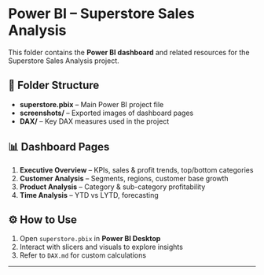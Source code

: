 # Power BI – Superstore Sales Analysis

This folder contains the **Power BI dashboard** and related resources for the Superstore Sales Analysis project.

## 📂 Folder Structure
- **superstore.pbix** – Main Power BI project file  
- **screenshots/** – Exported images of dashboard pages  
- **DAX/** – Key DAX measures used in the project  

## 📊 Dashboard Pages
1. **Executive Overview** – KPIs, sales & profit trends, top/bottom categories  
2. **Customer Analysis** – Segments, regions, customer base growth  
3. **Product Analysis** – Category & sub-category profitability  
4. **Time Analysis** – YTD vs LYTD, forecasting  

## ⚙️ How to Use
1. Open `superstore.pbix` in **Power BI Desktop**  
2. Interact with slicers and visuals to explore insights  
3. Refer to `DAX.md` for custom calculations  

---
